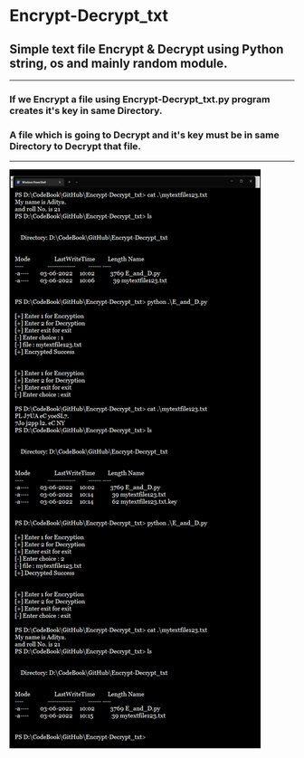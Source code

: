 # Encrypt-Decrypt_txt
## Simple text file Encrypt &amp; Decrypt using Python string, os and mainly random module. 
***
### If we Encrypt a file using Encrypt-Decrypt_txt.py program creates it's key in same Directory.
### A file which is going to Decrypt and it's key must be in same Directory to Decrypt that file.
***
![windows powershell pic](https://github.com/Aditya7369/Encrypt-Decrypt_txt/blob/main/Powershell-e-d-txt.png?raw=true)

